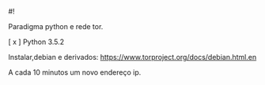 #!

Paradigma python e rede tor.

[ x ] Python 3.5.2 

Instalar,debian e derivados:
https://www.torproject.org/docs/debian.html.en


A cada 10 minutos um novo endereço ip.



